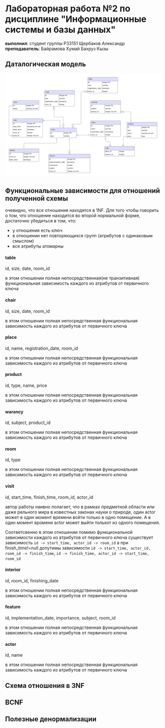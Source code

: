 # Лабораторная работа №2 по дисциплине "Информационные системы и базы данных"
**выполнил**: студент группы P33151 Щербаков Александр \
**преподаватель**: Байрамова Хумай Бахруз Кызы 


## Даталогическая модель

![datalogical_model](images/datalogical.png)

## Функциональные зависимости для отношений полученной схемы

очевидно, что все отношения находятся в 1NF. Для того чтобы говорить о том, что отношение находится во второй нормальной форме, достаточно убедиться в том, что:
 - у отношения есть ключ
 - в отношении нет повторяющихся групп (атрибутов с одинаковым смыслом)
 - все атрибуты атомарны

#### table
id, size, date, room_id

в этом отношении полная непосредственная(не транзитивная) функциональная зависимость каждого из атрибутов от первичного ключа

#### chair
id, size, date, room_id

в этом отношении полная непосредственная функциональная зависимость каждого из атрибутов от первичного ключа

#### place
id, name, registration_date, room_id

в этом отношении полная непосредственная функциональная зависимость каждого из атрибутов от первичного ключа

#### product
id, type, name, price

в этом отношении полная непосредственная функциональная зависимость каждого из атрибутов от первичного ключа

#### warancy
id, subject, product_id

в этом отношении полная непосредственная функциональная зависимость каждого из атрибутов от первичного ключа

#### room
id, type

в этом отношении полная непосредственная функциональная зависимость каждого из атрибутов от первичного ключа

#### visit
id, start_time, finish_time, room_id, actor_id

автор работы наивно полагает, что в рамках предметной области или даже рельного мира в известных законах науки о природе, один actor может в один момент времени войти только в одно помещение. А в один момент вромени actor может выйти толькот из одного помещения.

Соответсвенно в этом отношении помимо функциональной зависимости каждого из атрибутов от первичного ключа существует зависимость `id -> start_time, actor_id -> room_id`
а при finish_time!=null допутимы зависимости `id -> start_time, actor_id, room_id -> finish_time`, `id -> finish_time, actor_id -> start_time, room_id`

#### interior
id, room_id, finishing_date

в этом отношении полная непосредственная функциональная зависимость каждого из атрибутов от первичного ключа

#### feature
id, implementation_date, importance, subject, room_id

в этом отношении полная непосредственная функциональная зависимость каждого из атрибутов от первичного ключа

#### actor
id, name

в этом отношении полная непосредственная функциональная зависимость каждого из атрибутов от первичного ключа


## Схема отношения в 3NF 

## BCNF

## Полезные денормализации


